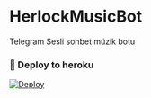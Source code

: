 # HerlockMusicBot
Telegram Sesli sohbet müzik botu


### 🚀 Deploy to heroku
[![Deploy](https://www.herokucdn.com/deploy/button.svg)](https://heroku.com/deploy?template=https://github.com/HerlockBots/HerlockMusicBot)
